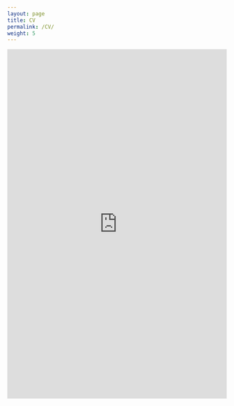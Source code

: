 ```yaml
---
layout: page
title: CV
permalink: /CV/
weight: 5
---
```


<embed src="https://jordan-frecon.com/download/CV_Frecon.pdf" width="100%" height="800px"/>
